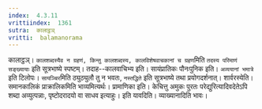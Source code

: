 ```yaml
---
index:  4.3.11
vrittiindex:  1361
sutra:  कालाट्ठञ्
vritti:  balamanorama 
---
```


कालाट्ठञ्। `कालशब्दस्यैव न ग्रहणं, किन्तु कालशब्दस्य, कालविशेषवाचकानां च ग्रहण`मिति `तदस्य परिमाणं` `सङ्ख्यायाः` इति सूत्रभाष्ये स्पष्टम्। तदाह--कालवाचिभ्य इति। सायंप्रातिकः पौनःपुनिक इति। `अव्ययानां भमात्रे` इति टिलोपः। `सायञ्चिर`मिति ठ्युठ्युलौ तु न भवतः, `नस्तद्धिते` इति सूत्रभाष्ये तथा प्रयोगदर्शनात्। शार्वरस्येति। समानकालिकं प्राक्रालिकमिति भाव्यमित्यर्थः। प्रामाणिका इति। केचित्तु अमुकः पुरतः परेद्युरित्यादिवदेतेऽपि शब्दा अव्युत्पन्नाः, पृष्टोदरादयो वा साधव इत्याहुः। इति यावदिति। व्याख्यानादिति भावः। 

